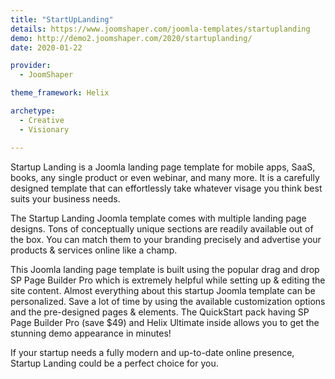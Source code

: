 ```yaml
---
title: "StartUpLanding"
details: https://www.joomshaper.com/joomla-templates/startuplanding
demo: http://demo2.joomshaper.com/2020/startuplanding/
date: 2020-01-22

provider:
  - JoomShaper

theme_framework: Helix

archetype:
  - Creative
  - Visionary

---
```


Startup Landing is a Joomla landing page template for mobile apps, SaaS, books, any single product or even webinar, and many more. It is a carefully designed template that can effortlessly take whatever visage you think best suits your business needs.

The Startup Landing Joomla template comes with multiple landing page designs. Tons of conceptually unique sections are readily available out of the box. You can match them to your branding precisely and advertise your products & services online like a champ.

This Joomla landing page template is built using the popular drag and drop SP Page Builder Pro which is extremely helpful while setting up & editing the site content. Almost everything about this startup Joomla template can be personalized. Save a lot of time by using the available customization options and the pre-designed pages & elements. The QuickStart pack having SP Page Builder Pro (save $49) and Helix Ultimate inside allows you to get the stunning demo appearance in minutes!

If your startup needs a fully modern and up-to-date online presence, Startup Landing could be a perfect choice for you.






